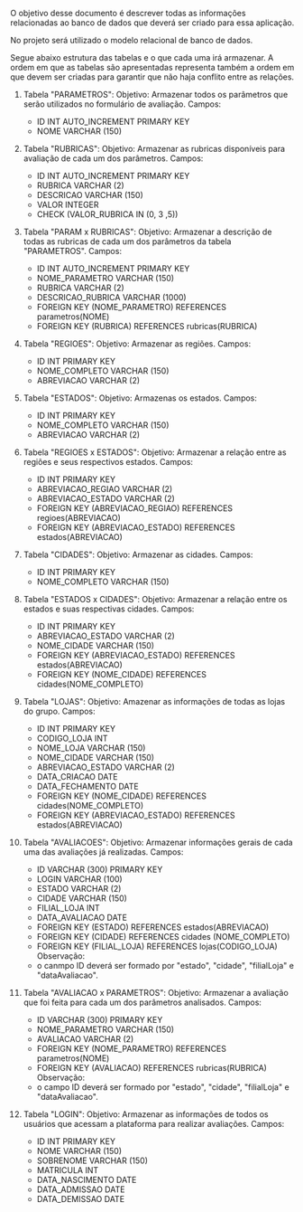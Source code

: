 O objetivo desse documento é descrever todas as informações relacionadas ao banco de dados que deverá ser criado para essa aplicação.

No projeto será utilizado o modelo relacional de banco de dados.

Segue abaixo estrutura das tabelas e o que cada uma irá armazenar. A ordem em que as tabelas são apresentadas representa também a ordem em que devem ser criadas para garantir que não haja conflito entre as relações.

1. Tabela "PARAMETROS":
Objetivo: Armazenar todos os parâmetros que serão utilizados no formulário de avaliação.
Campos:
    - ID INT AUTO_INCREMENT PRIMARY KEY
    - NOME VARCHAR (150)

2. Tabela "RUBRICAS":
Objetivo: Armazenar as rubricas disponíveis para avaliação de cada um dos parâmetros.
Campos:
    - ID INT AUTO_INCREMENT PRIMARY KEY
    - RUBRICA VARCHAR (2)
    - DESCRICAO VARCHAR (150)
    - VALOR INTEGER
    - CHECK (VALOR_RUBRICA IN (0, 3 ,5))

3. Tabela "PARAM x RUBRICAS":
Objetivo: Armazenar a descrição de todas as rubricas de cada um dos parâmetros da tabela "PARAMETROS".
Campos:
    - ID INT AUTO_INCREMENT PRIMARY KEY
    - NOME_PARAMETRO VARCHAR (150)
    - RUBRICA VARCHAR (2)
    - DESCRICAO_RUBRICA VARCHAR (1000)
    - FOREIGN KEY (NOME_PARAMETRO) REFERENCES parametros(NOME)
    - FOREIGN KEY (RUBRICA) REFERENCES rubricas(RUBRICA)

4. Tabela "REGIOES":
Objetivo: Armazenar as regiões.
Campos: 
    - ID INT PRIMARY KEY
    - NOME_COMPLETO VARCHAR (150)
    - ABREVIACAO VARCHAR (2)

5. Tabela "ESTADOS":
Objetivo: Armazenas os estados.
Campos:
    - ID INT PRIMARY KEY
    - NOME_COMPLETO VARCHAR (150)
    - ABREVIACAO VARCHAR (2)

6. Tabela "REGIOES x ESTADOS":
Objetivo: Armazenar a relação entre as regiões e seus respectivos estados.
Campos:
    - ID INT PRIMARY KEY
    - ABREVIACAO_REGIAO VARCHAR (2)
    - ABREVIACAO_ESTADO VARCHAR (2)
    - FOREIGN KEY (ABREVIACAO_REGIAO) REFERENCES regioes(ABREVIACAO)
    - FOREIGN KEY (ABREVIACAO_ESTADO) REFERENCES estados(ABREVIACAO)

7. Tabela "CIDADES":
Objetivo: Armazenar as cidades.
Campos:
    - ID INT PRIMARY KEY
    - NOME_COMPLETO VARCHAR (150)

8. Tabela "ESTADOS x CIDADES":
Objetivo: Armazenar a relação entre os estados e suas respectivas cidades.
Campos:
    - ID INT PRIMARY KEY
    - ABREVIACAO_ESTADO VARCHAR (2)
    - NOME_CIDADE VARCHAR (150)
    - FOREIGN KEY (ABREVIACAO_ESTADO) REFERENCES estados(ABREVIACAO)
    - FOREIGN KEY (NOME_CIDADE) REFERENCES cidades(NOME_COMPLETO)

9. Tabela "LOJAS":
Objetivo: Amazenar as informações de todas as lojas do grupo.
Campos:
    - ID INT PRIMARY KEY
    - CODIGO_LOJA INT
    - NOME_LOJA VARCHAR (150)
    - NOME_CIDADE VARCHAR (150)
    - ABREVIACAO_ESTADO VARCHAR (2)
    - DATA_CRIACAO DATE
    - DATA_FECHAMENTO DATE
    - FOREIGN KEY (NOME_CIDADE) REFERENCES cidades(NOME_COMPLETO)
    - FOREIGN KEY (ABREVIACAO_ESTADO) REFERENCES estados(ABREVIACAO)


10. Tabela "AVALIACOES":
Objetivo: Armazenar informações gerais de cada uma das avaliações já realizadas.
Campos:
    - ID VARCHAR (300) PRIMARY KEY
    - LOGIN VARCHAR (100)
    - ESTADO VARCHAR (2)
    - CIDADE VARCHAR (150)
    - FILIAL_LOJA INT
    - DATA_AVALIACAO DATE
    - FOREIGN KEY (ESTADO) REFERENCES estados(ABREVIACAO)
    - FOREIGN KEY (CIDADE) REFERENCES cidades (NOME_COMPLETO)
    - FOREIGN KEY (FILIAL_LOJA) REFERENCES lojas(CODIGO_LOJA)
Observação:
    - o canmpo ID deverá ser formado por "estado", "cidade", "filialLoja" e "dataAvaliacao".

11. Tabela "AVALIACAO x PARAMETROS":
Objetivo: Armazenar a avaliação que foi feita para cada um dos parâmetros analisados.
Campos:
    - ID VARCHAR (300) PRIMARY KEY
    - NOME_PARAMETRO VARCHAR (150)
    - AVALIACAO VARCHAR (2)
    - FOREIGN KEY (NOME_PARAMETRO) REFERENCES parametros(NOME)
    - FOREIGN KEY (AVALIACAO) REFERENCES rubricas(RUBRICA)
Observação:
    - o campo ID deverá ser formado por "estado", "cidade", "filialLoja" e "dataAvaliacao".

12. Tabela "LOGIN":
Objetivo: Armazenar as informações de todos os usuários que acessam a plataforma para realizar avaliações.
Campos:
    - ID INT PRIMARY KEY
    - NOME VARCHAR (150)
    - SOBRENOME VARCHAR (150)
    - MATRICULA INT
    - DATA_NASCIMENTO DATE
    - DATA_ADMISSAO DATE
    - DATA_DEMISSAO DATE